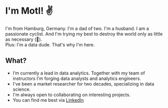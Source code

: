 # I'm Motl! ✌️ 

I'm from Hamburg, Germany. I'm a dad of two. I'm a husband. I am a passionate cyclist. And I'm trying my best to destroy the world only as little as necessary (🌱).  
Plus: I'm a data dude. That's why I'm here.  

## What?

- I’m currently a lead in data analytics. Together with my team of instructors I'm forging data analysts and analytics engineers.  
- I've been a market researcher for two decades, specializing in data science.
- I'm always open to collaborating on interesting projects.
- You can find me best via [LinkedIn](https://www.linkedin.com/in/mmotl/)
<!--
## Some tech stack:

- Programming: mainly in Python
- Databases: SQL, PostgreSQL, Valentina
- Engineering: dbt, GCP
- Tools: git, Github, VS Code, Tableau
- Machine Learning: Scikit-learn, statsmodels

<!--

![mmotl's GitHub stats](https://github-readme-stats.vercel.app/api?username=mmotl&show_icons=true&theme=radical)


## 🛠️ Technologies & Tools

- Programming Languages: Python, JavaScript, Java, C++
- Web Development: HTML, CSS, React, Node.js
- Databases: MySQL, MongoDB
- Tools: Git, Docker, Kubernetes, VS Code


## 📂 Projects

Here are some of my notable projects:

- [Project 1](https://github.com/mmotl/project1): Brief description of Project 1
- [Project 2](https://github.com/mmotl/project2): Brief description of Project 2
- [Project 3](https://github.com/mmotl/project3): Brief description of Project 3

---

Thanks for visiting my profile! Feel free to check out my repositories and get in touch if you'd like to collaborate.



<!--
**mmotl/mmotl** is a ✨ _special_ ✨ repository because its `README.md` (this file) appears on your GitHub profile.

Here are some ideas to get you started:

- 🔭 I’m currently working on ...
- 🌱 I’m currently learning ...
- 👯 I’m looking to collaborate on ...
- 🤔 I’m looking for help with ...
- 💬 Ask me about ...
- 📫 How to reach me: ...
- 😄 Pronouns: ...
- ⚡ Fun fact: ...
-->

